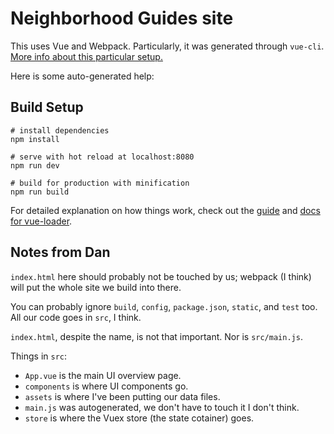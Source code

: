 # Neighborhood Guides site

This uses Vue and Webpack. Particularly, it was generated through `vue-cli`. [More info about this particular setup.](http://vuejs-templates.github.io/webpack/index.html)

Here is some auto-generated help:

## Build Setup
    
    # install dependencies
    npm install
    
    # serve with hot reload at localhost:8080
    npm run dev

    # build for production with minification
    npm run build

For detailed explanation on how things work, check out the [guide](http://vuejs-templates.github.io/webpack/) and [docs for vue-loader](http://vuejs.github.io/vue-loader).

## Notes from Dan
`index.html` here should probably not be touched by us; webpack (I think) will put the whole site we build into there.

You can probably ignore `build`, `config`, `package.json`, `static`, and `test` too. All our code goes in `src`, I think.

`index.html`, despite the name, is not that important. Nor is `src/main.js`.

Things in `src`:

- `App.vue` is the main UI overview page.
- `components` is where UI components go.
- `assets` is where I've been putting our data files.
- `main.js` was autogenerated, we don't have to touch it I don't think.
- `store` is where the Vuex store (the state cotainer) goes.
